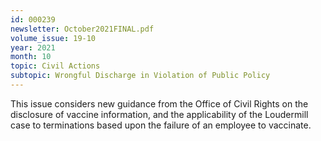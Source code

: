 ```yaml
---
id: 000239
newsletter: October2021FINAL.pdf
volume_issue: 19-10
year: 2021
month: 10
topic: Civil Actions
subtopic: Wrongful Discharge in Violation of Public Policy
---
```


This issue considers new guidance from the Office of Civil Rights on the disclosure of vaccine information, and the applicability of the Loudermill case to terminations based upon the failure of an employee to vaccinate.